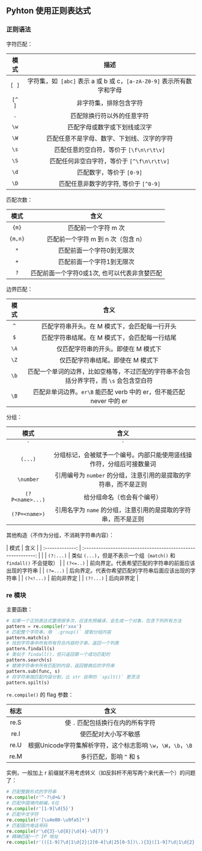 ## Pyhton 使用正则表达式

### 正则语法

字符匹配：

|  模式  |                             描述                             |
| :----: | :----------------------------------------------------------: |
| `[ ]`  | 字符集，如` [abc]` 表示 a 或 b 或 c，`[a-zA-Z0-9]` 表示所有数字和字母 |
| `[^ ]` |                    非字符集，排除包含字符                    |
|  `.`   |                  匹配除换行符以外的任意字符                  |
|  `\w`  |                 匹配字母或数字或下划线或汉字                 |
|  `\W`  |          匹配任意不是字母、数字、下划线、汉字的字符          |
|  `\s`  |           匹配任意的空白符，等价于 `[\f\n\r\t\v]`            |
|  `\S`  |          匹配任何非空白字符，等价于 `[^\f\n\r\t\v]`          |
|  `\d`  |                   匹配数字，等价于 `[0-9]`                   |
|  `\D`  |            匹配任意非数字的字符, 等价于 `[^0-9]`             |

匹配次数：

|  模式   |                     含义                     |
| :-----: | :------------------------------------------: |
|  `{m}`  |             匹配前一个字符 m 次              |
| `{m,n}` |      匹配前一个字符 m 到 n 次（包含 n）      |
|   `*`   |          匹配前面一个字符0到无限次           |
|   `+`   |          匹配前面一个字符1到无限次           |
|   `?`   | 匹配前面一个字符0或1次, 也可以代表非贪婪匹配 |

边界匹配：

| 模式 |                             含义                             |
| :--: | :----------------------------------------------------------: |
| `^`  |        匹配字符串开头。在 M 模式下，会匹配每一行开头         |
| `$`  |        匹配字符串结尾。在 M 模式下，会匹配每一行结尾         |
| `\A` |             仅匹配字符串的开头。即使在 M 模式下              |
| `\Z` |              仅匹配字符串结尾。即使在 M 模式下               |
| `\b` | 匹配一个单词的边界，比如空格等，不过匹配的字符串不会包括分界字符，而 `\s` 会包含空白符 |
| `\B` | 匹配非单词边界。`er\B` 能匹配 verb 中的 er，但不能匹配 never 中的 er |

分组：

| 模式 | 含义 |
| :--: | :--: |
|   `|`   |    左右表达式任意一个   |
| `(...)` | 分组标记，会被赋予一个编号。内部只能使用竖线操作符，分组后可接数量词 |
| `\number` | 引用编号为 `number` 的分组，注意引用的是提取的字符串，而不是正则 |
| `(?P<name>...)` | 给分组命名（也会有个编号） |
| `(?P=<name>)` | 引用名字为 `name` 的分组，注意引用的是提取的字符串，而不是正则 |

其他构造（不作为分组，不消耗字符串内容）：

|      模式       |                             含义                             |
| :-------------: | :----------------------------------------------------------: |                            |
|    `(?:...)`    | 类似 `(...)`，但是不表示一个组（`match()` 和 `findall()` 不会提取） |
|    `(?<=..)`    |     前向界定。代表希望匹配的字符串的前面应该出现的字符串     |
|    `(?=...)`    |     后向界定。代表你希望匹配的字符串后面应该出现的字符串     |
|   `(?<!...)`    |                          前向非界定                          |
|    `(?!...)`    |                          后向非界定                          |

### re 模块

主要函数：

```python
# 如果一个正则表达式要用很多次，应该先预编译，会生成一个对象，包含下列所有方法
pattern = re.compile(r'xxx')
# 匹配整个字符串，用 `.group()` 提取分组内容
pattern.match(s)
# 找到字符串中所有所有符合内容的子串，返回一个列表
pattern.findall(s)
# 类似于 findall()，但只返回第一个成功匹配的
pattern.search(s)
# 替换字符串中所有匹配的内容，返回替换后的字符串
pattern.sub(func, s)
# 将字符串按匹配内容分割，比 str 自带的 `spilt()` 更灵活
pattern.spilt(s)
```

`re.compile()` 的 flag 参数：

| 标志 |                             含义                             |
| :--: | :----------------------------------------------------------: |
| re.S |              使 `.` 匹配包括换行在内的所有字符               |
| re.I |                     使匹配对大小写不敏感                     |
| re.U | 根据Unicode字符集解析字符，这个标志影响 `\w`，`\W`，`\b`，`\B` |
| re.M |                  多行匹配，影响 `^` 和 `$`                   |

实例，一般加上 r 前缀就不用考虑转义（如反斜杆不用写两个来代表一个）的问题了：

```python
# 匹配整数形式的字符串
re.compile(r'^-?\d+&') 
# 匹配中国境内邮编，6位
re.compile(r'[1-9]\d{5}') 
# 匹配中文字符
re.compile(r'[\u4e00-\u9fa5]*') 
# 匹配国内电话号码
re.compile(r'\d{3}-\d{8}|\d{4}-\d{7}') 
# 精确匹配一个 IP 地址
re.compile(r'(([1‐9]?\d|1\d{2}|2[0‐4]\d|25[0‐5])\.){3}([1‐9]?\d|1\d{2}|2[0‐4]\d|25[0‐5])')
```

